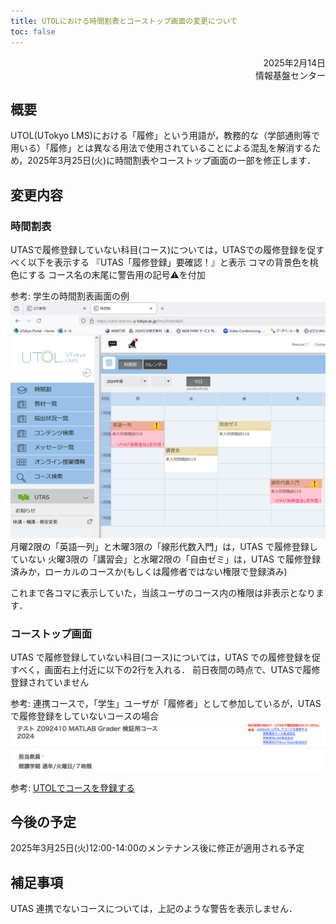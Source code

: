 ```yaml
---
title: UTOLにおける時間割表とコーストップ画面の変更について
toc: false
---
```


<div style="text-align: right;">
<span>2025年2月14日</span><br />
<span>情報基盤センター</span><br />
</div>

## 概要

UTOL(UTokyo LMS)における「履修」という用語が，教務的な（学部通則等で用いる）「履修」とは異なる用法で使用されていることによる混乱を解消するため，2025年3月25日(火)に時間割表やコーストップ画面の一部を修正します．

## 変更内容

### 時間割表

UTASで履修登録していない科目(コース)については，UTASでの履修登録を促すべく以下を表示する
『UTAS「履修登録」要確認！』と表示
コマの背景色を桃色にする
コース名の末尾に警告用の記号⚠️を付加

参考: 学生の時間割表画面の例
![](timetable.png)
月曜2限の「英語一列」と木曜3限の「線形代数入門」は，UTAS で履修登録していない
火曜3限の「講習会」と水曜2限の「自由ゼミ」は，UTAS で履修登録済みか，ローカルのコースか(もしくは履修者ではない権限で登録済み)

これまで各コマに表示していた，当該ユーザのコース内の権限は非表示となります．

### コーストップ画面

UTAS で履修登録していない科目(コース)については，UTAS での履修登録を促すべく，画面右上付近に以下の2行を入れる．
前日夜間の時点で、UTASで履修登録されていません

参考: 連携コースで，「学生」ユーザが「履修者」として参加しているが，UTAS で履修登録をしていないコースの場合
![](course_top.png)

参考: [UTOLでコースを登録する](/utol/students/course_registration/)

## 今後の予定

2025年3月25日(火)12:00-14:00のメンテナンス後に修正が適用される予定

## 補足事項

UTAS 連携でないコースについては，上記のような警告を表示しません．

